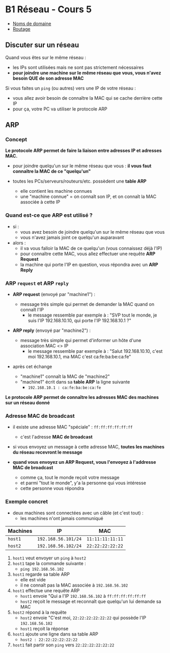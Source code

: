 # B1 Réseau - Cours 5

* [Noms de domaine](#noms-de-domaine)
* [Routage](#routage)

## Discuter sur un réseau

Quand vous êtes sur le même réseau :
* les IPs sont utilisées mais ne sont pas strictement nécessaires
* **pour joindre une machine sur le même réseau que vous, vous n'avez besoin QUE de son adresse MAC**

Si vous faites un `ping` (ou autres) vers une IP de votre réseau :
* vous allez avoir besoin de connaître la MAC qui se cache derrière cette IP
* pour ça, votre PC va utiliser le protocole ARP

## ARP

### Concept

**Le protocole ARP permet de faire la liaison entre adresses IP et adresses MAC.**

* pour joindre quelqu'un sur le même réseau que vous : **il vous faut connaître la MAC de ce "quelqu'un"**

* toutes les PCs/serveurs/routeurs/etc. possèdent une **table ARP**
  * elle contient les machine connues
  * une "machine connue" = on connaît son IP, et on connaît la MAC associée à cette IP

### Quand est-ce que ARP est utilisé ?

* si :
  * vous avez besoin de joindre quelqu'un sur le même réseau que vous
  * vous n'avez jamais joint ce quelqu'un auparavant
* alors :
  * il va vous falloir la MAC de ce quelqu'un (vous connaissez déjà l'IP)
  * pour connaître cette MAC, vous allez effectuer une requête **ARP Request**
  * la machine qui porte l'IP en question, vous répondra avec un **ARP Reply**

### ARP `request` et ARP `reply`

* **ARP request** (envoyé par "machine1") :
  * message très simple qui permet de demander la MAC quand on connaît l'IP
    * le message ressemble par exemple à : "SVP tout le monde, je suis l'IP 192.168.10.10, qui porte l'IP 192.168.10.1 ?"


* **ARP reply** (envoyé par "machine2") :
  * message très simple qui permet d'informer un hôte d'une association MAC <> IP
    * le message ressemble par exemple à : "Salut 192.168.10.10, c'est moi 192.168.10.1, ma MAC c'est ca:fe:ba:be:ca:fe"

* après cet échange
  * "machine1" connaît la MAC de "machine2"
  * "machine1" écrit dans sa **table ARP** la ligne suivante 
    * `192.168.10.1 : ca:fe:ba:be:ca:fe`

**Le protocole ARP permet de connaître les adresses MAC des machines sur un réseau donné**

### Adresse MAC de broadcast

* il existe une adresse  MAC "spéciale" : `ff:ff:ff:ff:ff:ff`
  * c'est l'adresse **MAC de broadcast**

* si vous envoyez un message à cette adresse MAC, **toutes les machines du réseau recevront le message**

* **quand vous envoyez un ARP Request, vous l'envoyez à l'addresse MAC de broadcast**
  * comme ça, tout le monde reçoit votre message
  * et parmi "tout le monde", y'a la personne qui vous intéresse
  * cette personne vous répondra

### Exemple concret

* deux machines sont connectées avec un câble (et c'est tout) :
  * les machines n'ont jamais communiqué

Machines | IP | MAC
--- | --- | ---
`host1` | `192.168.56.101/24` | `11:11:11:11:11`
`host2` | `192.168.56.102/24` | `22:22:22:22:22`

1. `host1` veut envoyer un `ping` à `host2`
2. `host1` tape la commande suivante :
    * `ping 192.168.56.102`
3. `host1` regarde sa table ARP
    * elle est vide
    * il ne connaît pas la MAC associée à `192.168.56.102`
4. `host1` effectue une requête ARP
    * `host1` envoie "Qui a l'IP `192.168.56.102` à `ff:ff:ff:ff:ff:ff`
    * `host2` reçoit le message et reconnaît que quelqu'un lui demande sa MAC
5. `host2` répond à la requête
    * `host2` envoie "C'est moi, `22:22:22:22:22:22` qui possède l'IP `192.168.56.102`
    * `host1` reçoit la réponse
6. `host1` ajoute une ligne dans sa table ARP
    * `host2 : 22:22:22:22:22:22`
7. `host1` fait partir son `ping` vers `22:22:22:22:22:22`
